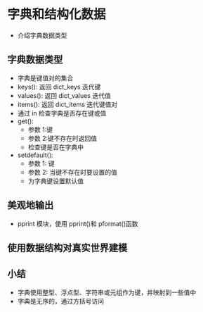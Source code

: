 # 字典和结构化数据
- 介绍字典数据类型

## 字典数据类型

- 字典是键值对的集合
- keys(): 返回 dict_keys 迭代键
- values(): 返回 dict_values 迭代值
- items(): 返回 dict_items 迭代键值对
- 通过 in 检查字典是否存在键或值
- get():
  - 参数 1:键
  - 参数 2:键不存在时返回值
  - 检查键是否在字典中
- setdefault():
  - 参数 1: 键
  - 参数 2: 当键不存在时要设置的值
  - 为字典键设置默认值

## 美观地输出

- pprint 模块，使用 pprint()和 pformat()函数

## 使用数据结构对真实世界建模

## 小结
- 字典使用整型、浮点型、字符串或元组作为键，并映射到一些值中
- 字典是无序的，通过方括号访问
